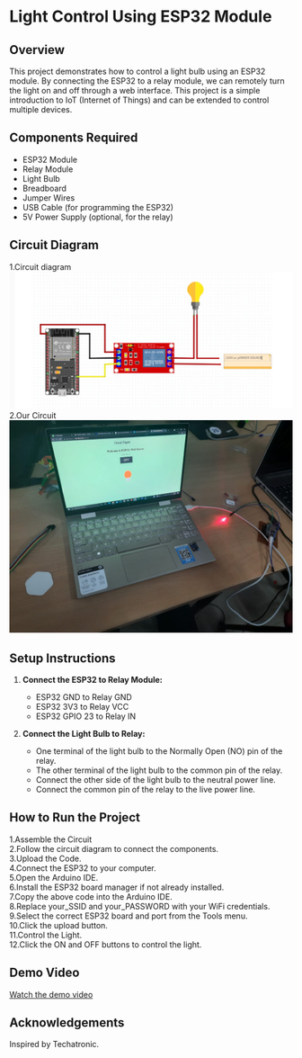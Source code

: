 # Light Control Using ESP32 Module

## Overview
This project demonstrates how to control a light bulb using an ESP32 module. By connecting the ESP32 to a relay module, we can remotely turn the light on and off through a web interface. This project is a simple introduction to IoT (Internet of Things) and can be extended to control multiple devices.

## Components Required
- ESP32 Module
- Relay Module
- Light Bulb
- Breadboard
- Jumper Wires
- USB Cable (for programming the ESP32)
- 5V Power Supply (optional, for the relay)

## Circuit Diagram
1.Circuit diagram <br>
![ESP1](espcir.png)<br>
2.Our Circuit <br>
![ESP2](ESP32.jpg)

## Setup Instructions
1. **Connect the ESP32 to Relay Module:**
   - ESP32 GND to Relay GND
   - ESP32 3V3 to Relay VCC
   - ESP32 GPIO 23 to Relay IN

2. **Connect the Light Bulb to Relay:**
   - One terminal of the light bulb to the Normally Open (NO) pin of the relay.
   - The other terminal of the light bulb to the common pin of the relay.
   - Connect the other side of the light bulb to the neutral power line.
   - Connect the common pin of the relay to the live power line.

## How to Run the Project
1.Assemble the Circuit<br>
2.Follow the circuit diagram to connect the components.<br>
3.Upload the Code.<br>
4.Connect the ESP32 to your computer.<br>
5.Open the Arduino IDE.<br>
6.Install the ESP32 board manager if not already installed.<br>
7.Copy the above code into the Arduino IDE.<br>
8.Replace your_SSID and your_PASSWORD with your WiFi credentials.<br>
9.Select the correct ESP32 board and port from the Tools menu.<br>
10.Click the upload button.<br>
11.Control the Light.<br>
12.Click the ON and OFF buttons to control the light.<br>

## Demo Video

[Watch the demo video](videos/ESP.mp4)

## Acknowledgements
Inspired by Techatronic.
